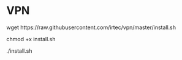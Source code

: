 <!DOCTYPE html>
<html>
<head>

</head>
<body>

<h1>VPN</h1>
<p>wget https://raw.githubusercontent.com/irtec/vpn/master/install.sh</p>
<p>chmod +x install.sh</p>
<p>./install.sh</p>

</body>
</html>
